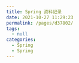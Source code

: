 ```yaml
---
title: Spring 资料记录
date: 2021-10-27 11:29:23
permalink: /pages/d37802/
tags: 
  - null
categories: 
  - Spring
  - Spring
---
```

